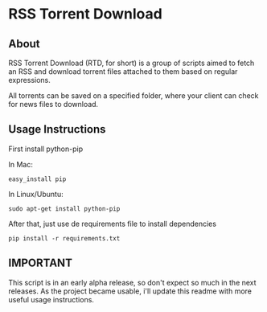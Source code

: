 RSS Torrent Download
====================

About
-----

RSS Torrent Download (RTD, for short) is a group of scripts aimed to fetch an RSS and download torrent files attached to them based on regular expressions.

All torrents can be saved on a specified folder, where your client can check for news files to download.

Usage Instructions
-------
First install python-pip

In Mac:

`easy_install pip`

In Linux/Ubuntu:

`sudo apt-get install python-pip`

After that, just use de requirements file to install dependencies

`pip install -r requirements.txt`

**IMPORTANT**
-------------

This script is in an early alpha release, so don't expect so much in the next releases. As the project became usable, i'll update this readme with more useful usage instructions.



